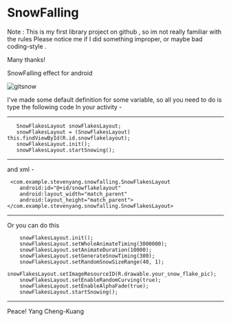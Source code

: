 # SnowFalling
Note : This is my first library project on github , so im not really familiar  with the rules
Please notice me if I did something improper, or maybe bad coding-style . 

Many thanks!

SnowFalling  effect for android


![gitsnow](https://cloud.githubusercontent.com/assets/14084447/20919353/45194474-bbd6-11e6-9bc5-b9e88caf8a76.png)

I've made some default definition for some variable, so all you need to do is type the following code In your activity -


-----------------------------------------------------------------------------------

	   SnowFlakesLayout snowFlakesLayout;
	   snowFlakesLayout = (SnowFlakesLayout) this.findViewById(R.id.snowflakelayout);
	   snowFlakesLayout.init();
	   snowFlakesLayout.startSnowing();
   --------------------------------------------------------------------------------

   and xml -
   
     <com.example.stevenyang.snowfalling.SnowFlakesLayout
        android:id="@+id/snowflakelayout"
        android:layout_width="match_parent"
        android:layout_height="match_parent"></com.example.stevenyang.snowfalling.SnowFlakesLayout>
		
--------------------------------------------------------------------------------
Or you can do this

        snowFlakesLayout.init();
        snowFlakesLayout.setWholeAnimateTiming(3000000);
        snowFlakesLayout.setAnimateDuration(10000);
        snowFlakesLayout.setGenerateSnowTiming(300);
        snowFlakesLayout.setRandomSnowSizeRange(40, 1);
        snowFlakesLayout.setImageResourceID(R.drawable.your_snow_flake_pic);
        snowFlakesLayout.setEnableRandomCurving(true);
        snowFlakesLayout.setEnableAlphaFade(true);
        snowFlakesLayout.startSnowing();
		
---------------------------------------------------------------------------------





Peace!
                             Yang Cheng-Kuang